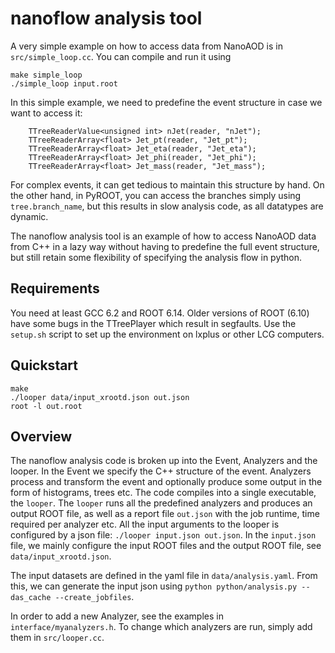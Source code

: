 # nanoflow analysis tool

A very simple example on how to access data from NanoAOD is in `src/simple_loop.cc`.
You can compile and run it using

~~~
make simple_loop
./simple_loop input.root
~~~

In this simple example, we need to predefine the event structure in case we want to access it:

~~~
    TTreeReaderValue<unsigned int> nJet(reader, "nJet");
    TTreeReaderArray<float> Jet_pt(reader, "Jet_pt");
    TTreeReaderArray<float> Jet_eta(reader, "Jet_eta");
    TTreeReaderArray<float> Jet_phi(reader, "Jet_phi");
    TTreeReaderArray<float> Jet_mass(reader, "Jet_mass");
~~~

For complex events, it can get tedious to maintain this structure by hand. On the other hand, in PyROOT, you can access the branches simply using `tree.branch_name`, but this results in slow analysis code, as all datatypes are dynamic.

The nanoflow analysis tool is an example of how to access NanoAOD data from C++ in a lazy way without having to predefine the full event structure, but still retain some flexibility of specifying the analysis flow in python.


## Requirements

You need at least GCC 6.2 and ROOT 6.14. Older versions of ROOT (6.10) have some bugs in the TTreePlayer which result in segfaults.
Use the `setup.sh` script to set up the environment on lxplus or other LCG computers.


## Quickstart

~~~
make
./looper data/input_xrootd.json out.json
root -l out.root
~~~


## Overview

The nanoflow analysis code is broken up into the Event, Analyzers and the looper. In the Event we specify the C++ structure of the event. Analyzers process and transform the event and optionally produce some output in the form of histograms, trees etc. The code compiles into a single executable, the `looper`. The `looper` runs all the predefined analyzers and produces an output ROOT file, as well as a report file `out.json` with the job runtime, time required per analyzer etc. All the input arguments to the looper is configured by a json file: `./looper input.json out.json`. In the `input.json` file, we mainly configure the input ROOT files and the output ROOT file, see `data/input_xrootd.json`.

The input datasets are defined in the yaml file in `data/analysis.yaml`. From this, we can generate the input json using `python python/analysis.py --das_cache --create_jobfiles`.

In order to add a new Analyzer, see the examples in `interface/myanalyzers.h`. To change which analyzers are run, simply add them in `src/looper.cc`.